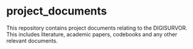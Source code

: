 # project_documents
This repository contains project documents relating to the DIGISURVOR. This includes literature, academic papers, codebooks and any other relevant documents.
